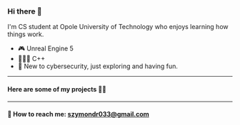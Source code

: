 ### Hi there 👋

I'm CS student at Opole University of Technology who enjoys learning how things work.

- 🎮 Unreal Engine 5
- 👨🏻‍💻 C++
- 🔐 New to cybersecurity, just exploring and having fun.
- - -

#### Here are some of my projects 👨‍💻

- - -

#### 📧 How to reach me: szymondr033@gmail.com


<!--
**Szymon-Drazik/Szymon-Drazik** is a ✨ _special_ ✨ repository because its `README.md` (this file) appears on your GitHub profile.

Here are some ideas to get you started:

- 🔭 I’m currently working on ...
- 🌱 I’m currently learning ...
- 👯 I’m looking to collaborate on ...
- 🤔 I’m looking for help with ...
- 💬 Ask me about ...
- 📫 How to reach me: ...
- 😄 Pronouns: ...
- ⚡ Fun fact: ...
-->
